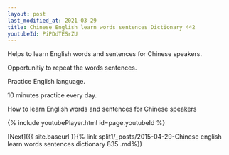 ```yaml
---
layout: post
last_modified_at: 2021-03-29
title: Chinese English learn words sentences Dictionary 442 
youtubeId: PiPDdTESrZU
---
```

 
 
Helps to learn English words and sentences for Chinese speakers.

Opportunitiy to repeat the words sentences. 

Practice English language. 
 
10 minutes practice every day. 
 
How to learn English words and sentences for Chinese speakers 
 
{% include youtubePlayer.html id=page.youtubeId %}
 
 
[Next]({{ site.baseurl }}{% link  split1/_posts/2015-04-29-Chinese english learn words sentences dictionary 835 .md%})
 
